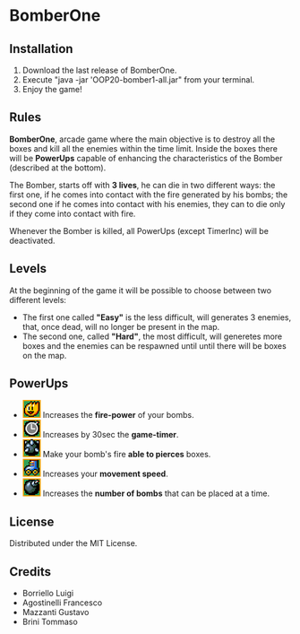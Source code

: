 # BomberOne

## Installation

1. Download the last release of BomberOne.
2. Execute "java -jar 'OOP20-bomber1-all.jar" from your terminal.
3. Enjoy the game!

## Rules

**BomberOne**, arcade game where the main objective is to destroy all the boxes and kill all the enemies within the time limit.
Inside the boxes there will be **PowerUps** capable of enhancing the characteristics of the Bomber (described at the bottom).

The Bomber, starts off with **3 lives**, he can die in two different ways: the first one, if he comes into contact with the fire generated by his bombs; the second one if he comes into contact with his enemies, they can to die only if they come into contact with fire.

Whenever the Bomber is killed, all PowerUps (except TimerInc) will be deactivated.


## Levels
At the beginning of the game it will be possible to choose between two different levels:
- The first one called **"Easy"** is the less difficult, will generates 3 enemies, that, once dead, will no longer be present in the map.
- The second one, called **"Hard"**, the most difficult, will generetes more boxes and the enemies can be respawned until until there will be boxes on the map. 


## PowerUps
- ![](src/main/resources/images/power_firepower.png?raw=true "FirePower") Increases the **fire-power** of your bombs.
- ![](src/main/resources/images/power_timer.png?raw=true "TimerInc") Increases by 30sec the **game-timer**.
- ![](src/main/resources/images/power_pierce.png?raw=true "Pierce") Make your bomb's fire **able to pierces** boxes.
- ![](src/main/resources/images/power_speed.png?raw=true "SpeedInc") Increases your **movement speed**.
- ![](src/main/resources/images/power_bomb.png?raw=true "MultiBomb") Increases the **number of bombs** that can be placed at a time.

## License
Distributed under the MIT License.

## Credits
- Borriello Luigi
- Agostinelli Francesco
- Mazzanti Gustavo
- Brini Tommaso
